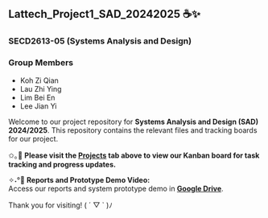 ## Lattech_Project1_SAD_20242025 ☕✨

### SECD2613-05 (Systems Analysis and Design)

### Group Members
- Koh Zi Qian
- Lau Zhi Ying
- Lim Bei En
- Lee Jian Yi

Welcome to our project repository for **Systems Analysis and Design (SAD) 2024/2025**.
This repository contains the relevant files and tracking boards for our project.

✩｡🤎 **Please visit the [Projects](../../projects) tab above to view our Kanban board for task tracking and progress updates.**

✧˖°📂 **Reports and Prototype Demo Video:**  
Access our reports and system prototype demo in **[Google Drive](https://drive.google.com/drive/folders/1V4ZjcD733gFWU2QIwH7_aw5qz1zjxjXm?usp=sharing)**.

Thank you for visiting! ( ´ ▽ ` )ﾉ
